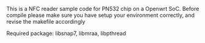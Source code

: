 This is a NFC reader sample code for PN532 chip on a Openwrt SoC.
Before compile please make sure you have setup your environment correctly, and revise the makefile accordingly

Required package: libsnap7, libmraa, libpthread

